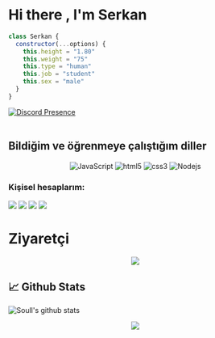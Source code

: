 # Hi there , I'm Serkan

```js
class Serkan {
  constructor(...options) {
    this.height = "1.80"
    this.weight = "75"
    this.type = "human"
    this.job = "student"
    this.sex = "male"
  }
}
```
[![Discord Presence](https://lanyard-profile-readme.vercel.app/api/966406212176445532 )](https://discord.com/users/966406212176445532) <br><br> 

## Bildiğim ve öğrenmeye çalıştığım diller

<div align="center">
    <img alt="JavaScript" align="center" src="https://img.shields.io/badge/-Javascript-edb200?style=flat-square&logo=javascript&logoColor=white"/>
    <img alt="html5" align="center" src="https://img.shields.io/badge/-HTML5-E34F26?style=flat-square&logo=html5&logoColor=white"/>
    <img alt="css3" align="center" src="https://img.shields.io/badge/-CSS-264de4?style=flat-square&logo=css3&logoColor=white"/>
    <img alt="Nodejs" align="center" src="https://img.shields.io/badge/-Nodejs-43853d?style=flat-square&logo=Node.js&logoColor=white"/>
</div>

<h3>Kişisel hesaplarım:</h3>
<p align="left">
<a href="https://discord.com/users/966406212176445532" target"blank_"><img src="https://img.shields.io/badge/discord%20-7289DA.svg?&style=for-the-badge&logo=discord&logoColor=white"></a>
<a href="https://open.spotify.com/user/31fhcr7ata3ehsrqxoto4pkecic4" target"blank_"><img src="https://img.shields.io/badge/Spotify%20-1ed760.svg?&style=for-the-badge&logo=spotify&logoColor=white"></a>
<a href="https://instagram.com/serkan_grcn" target"blank_"><img src="https://img.shields.io/badge/INSTAGRAM%20-DC3175.svg?&style=for-the-badge&logo=instagram&logoColor=white"></a>
<a href="https://discord.gg/2018" target"blank_"><img src="https://img.shields.io/badge/2018%20-7289DA.svg?&style=for-the-badge&logo=discord&logoColor=white"></a>

# Ziyaretçi  
<p align = "center">
</p>
<p align = "center">
<img src="https://profile-counter.glitch.me/{Soullshu}/count.svg" />
</p> 


## 📈 Github Stats

![Soull's github stats](https://github-readme-stats.vercel.app/api?username=Soullshu&show_icons=true&theme=merko)

<p align="center">
<img src="https://github-profile-trophy.vercel.app/?username=Soullshu&theme=radical"/>
</p>

